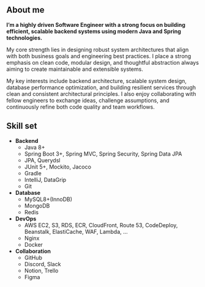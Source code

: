 ## About me

**I’m a highly driven Software Engineer with a strong focus on building efficient, scalable backend systems using modern Java and Spring technologies.**

My core strength lies in designing robust system architectures that align with both business goals and engineering best practices. I place a strong emphasis on clean code, modular design, and thoughtful abstraction always aiming to create maintainable and extensible systems.

My key interests include backend architecture, scalable system design, database performance optimization, and building resilient services through clean and consistent architectural principles. I also enjoy collaborating with fellow engineers to exchange ideas, challenge assumptions, and continuously refine both code quality and team workflows.

## Skill set

- **Backend**
  - Java 8+
  - Spring Boot 3+, Spring MVC, Spring Security, Spring Data JPA
  - JPA, Querydsl
  - JUnit 5+, Mockito, Jacoco
  - Gradle
  - IntelliJ, DataGrip
  - Git
- **Database**
  - MySQL8+(InnoDB)
  - MongoDB
  - Redis
- **DevOps**
  - AWS EC2, S3, RDS, ECR, CloudFront, Route 53, CodeDeploy, Beanstalk, ElastiCache, WAF, Lambda, …
  - Nginx
  - Docker
- **Collaboration**
  - GitHub
  - Discord, Slack
  - Notion, Trello
  - Figma
